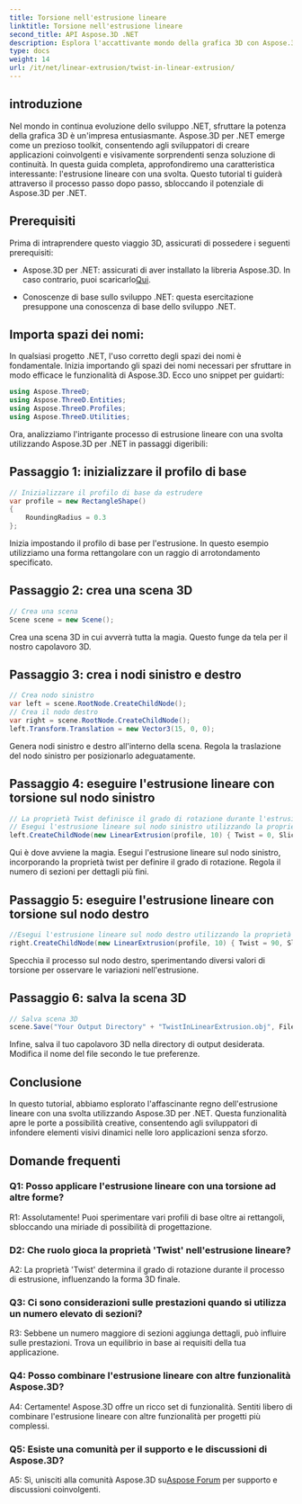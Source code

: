 ```yaml
---
title: Torsione nell'estrusione lineare
linktitle: Torsione nell'estrusione lineare
second_title: API Aspose.3D .NET
description: Esplora l'accattivante mondo della grafica 3D con Aspose.3D per .NET. Impara passo dopo passo l'estrusione lineare con una svolta.
type: docs
weight: 14
url: /it/net/linear-extrusion/twist-in-linear-extrusion/
---
```

## introduzione

Nel mondo in continua evoluzione dello sviluppo .NET, sfruttare la potenza della grafica 3D è un'impresa entusiasmante. Aspose.3D per .NET emerge come un prezioso toolkit, consentendo agli sviluppatori di creare applicazioni coinvolgenti e visivamente sorprendenti senza soluzione di continuità. In questa guida completa, approfondiremo una caratteristica interessante: l'estrusione lineare con una svolta. Questo tutorial ti guiderà attraverso il processo passo dopo passo, sbloccando il potenziale di Aspose.3D per .NET.

## Prerequisiti

Prima di intraprendere questo viaggio 3D, assicurati di possedere i seguenti prerequisiti:

-  Aspose.3D per .NET: assicurati di aver installato la libreria Aspose.3D. In caso contrario, puoi scaricarlo[Qui](https://releases.aspose.com/3d/net/).

- Conoscenze di base sullo sviluppo .NET: questa esercitazione presuppone una conoscenza di base dello sviluppo .NET.

## Importa spazi dei nomi:

In qualsiasi progetto .NET, l'uso corretto degli spazi dei nomi è fondamentale. Inizia importando gli spazi dei nomi necessari per sfruttare in modo efficace le funzionalità di Aspose.3D. Ecco uno snippet per guidarti:

```csharp
using Aspose.ThreeD;
using Aspose.ThreeD.Entities;
using Aspose.ThreeD.Profiles;
using Aspose.ThreeD.Utilities;
```

Ora, analizziamo l'intrigante processo di estrusione lineare con una svolta utilizzando Aspose.3D per .NET in passaggi digeribili:

## Passaggio 1: inizializzare il profilo di base

```csharp
// Inizializzare il profilo di base da estrudere
var profile = new RectangleShape()
{
    RoundingRadius = 0.3
};
```

Inizia impostando il profilo di base per l'estrusione. In questo esempio utilizziamo una forma rettangolare con un raggio di arrotondamento specificato.

## Passaggio 2: crea una scena 3D

```csharp
// Crea una scena
Scene scene = new Scene();
```

Crea una scena 3D in cui avverrà tutta la magia. Questo funge da tela per il nostro capolavoro 3D.

## Passaggio 3: crea i nodi sinistro e destro

```csharp
// Crea nodo sinistro
var left = scene.RootNode.CreateChildNode();
// Crea il nodo destro
var right = scene.RootNode.CreateChildNode();
left.Transform.Translation = new Vector3(15, 0, 0);
```

Genera nodi sinistro e destro all'interno della scena. Regola la traslazione del nodo sinistro per posizionarlo adeguatamente.

## Passaggio 4: eseguire l'estrusione lineare con torsione sul nodo sinistro

```csharp
// La proprietà Twist definisce il grado di rotazione durante l'estrusione del profilo
// Esegui l'estrusione lineare sul nodo sinistro utilizzando la proprietà twist e slice
left.CreateChildNode(new LinearExtrusion(profile, 10) { Twist = 0, Slices = 100 });
```

Qui è dove avviene la magia. Esegui l'estrusione lineare sul nodo sinistro, incorporando la proprietà twist per definire il grado di rotazione. Regola il numero di sezioni per dettagli più fini.

## Passaggio 5: eseguire l'estrusione lineare con torsione sul nodo destro

```csharp
//Esegui l'estrusione lineare sul nodo destro utilizzando la proprietà twist e slice
right.CreateChildNode(new LinearExtrusion(profile, 10) { Twist = 90, Slices = 100 });
```

Specchia il processo sul nodo destro, sperimentando diversi valori di torsione per osservare le variazioni nell'estrusione.

## Passaggio 6: salva la scena 3D

```csharp
// Salva scena 3D
scene.Save("Your Output Directory" + "TwistInLinearExtrusion.obj", FileFormat.WavefrontOBJ);
```

Infine, salva il tuo capolavoro 3D nella directory di output desiderata. Modifica il nome del file secondo le tue preferenze.

## Conclusione

In questo tutorial, abbiamo esplorato l'affascinante regno dell'estrusione lineare con una svolta utilizzando Aspose.3D per .NET. Questa funzionalità apre le porte a possibilità creative, consentendo agli sviluppatori di infondere elementi visivi dinamici nelle loro applicazioni senza sforzo.

## Domande frequenti

### Q1: Posso applicare l'estrusione lineare con una torsione ad altre forme?

R1: Assolutamente! Puoi sperimentare vari profili di base oltre ai rettangoli, sbloccando una miriade di possibilità di progettazione.

### D2: Che ruolo gioca la proprietà 'Twist' nell'estrusione lineare?

A2: La proprietà 'Twist' determina il grado di rotazione durante il processo di estrusione, influenzando la forma 3D finale.

### Q3: Ci sono considerazioni sulle prestazioni quando si utilizza un numero elevato di sezioni?

R3: Sebbene un numero maggiore di sezioni aggiunga dettagli, può influire sulle prestazioni. Trova un equilibrio in base ai requisiti della tua applicazione.

### Q4: Posso combinare l'estrusione lineare con altre funzionalità Aspose.3D?

A4: Certamente! Aspose.3D offre un ricco set di funzionalità. Sentiti libero di combinare l'estrusione lineare con altre funzionalità per progetti più complessi.

### Q5: Esiste una comunità per il supporto e le discussioni di Aspose.3D?

 A5: Sì, unisciti alla comunità Aspose.3D su[Aspose Forum](https://forum.aspose.com/c/3d/18) per supporto e discussioni coinvolgenti.